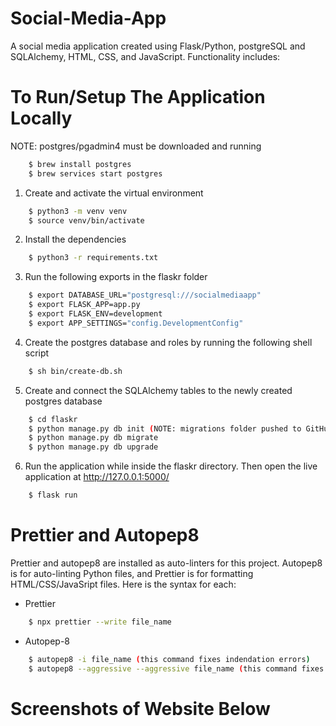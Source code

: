 # Social-Media-App

A social media application created using Flask/Python, postgreSQL and SQLAlchemy, HTML, CSS, and JavaScript. 
Functionality includes:

# To Run/Setup The Application Locally 
NOTE: postgres/pgadmin4 must be downloaded and running
```sh
    $ brew install postgres
    $ brew services start postgres
```

1. Create and activate the virtual environment
```sh
    $ python3 -m venv venv
    $ source venv/bin/activate
```

2. Install the dependencies
```sh
    $ python3 -r requirements.txt
```

3. Run the following exports in the flaskr folder
```sh
    $ export DATABASE_URL="postgresql:///socialmediaapp"
    $ export FLASK_APP=app.py
    $ export FLASK_ENV=development
    $ export APP_SETTINGS="config.DevelopmentConfig"
```

4. Create the postgres database and roles by running the following shell script
```sh
    $ sh bin/create-db.sh
```

5. Create and connect the SQLAlchemy tables to the newly created postgres database
```sh
    $ cd flaskr
    $ python manage.py db init (NOTE: migrations folder pushed to GitHub already, this step may be unneccessary) 
    $ python manage.py db migrate
    $ python manage.py db upgrade
```

6. Run the application while inside the flaskr directory. Then open the live application at http://127.0.0.1:5000/
```sh
    $ flask run
```

# Prettier and Autopep8
Prettier and autopep8 are installed as auto-linters for this project. Autopep8 is for auto-linting Python files, and Prettier is for formatting HTML/CSS/JavaSript files. Here is the syntax for each:

- Prettier
```sh
    $ npx prettier --write file_name
```

- Autopep-8
```sh
    $ autopep8 -i file_name (this command fixes indendation errors)
    $ autopep8 --aggressive --aggressive file_name (this command fixes formatting issues)
```

# Screenshots of Website Below
